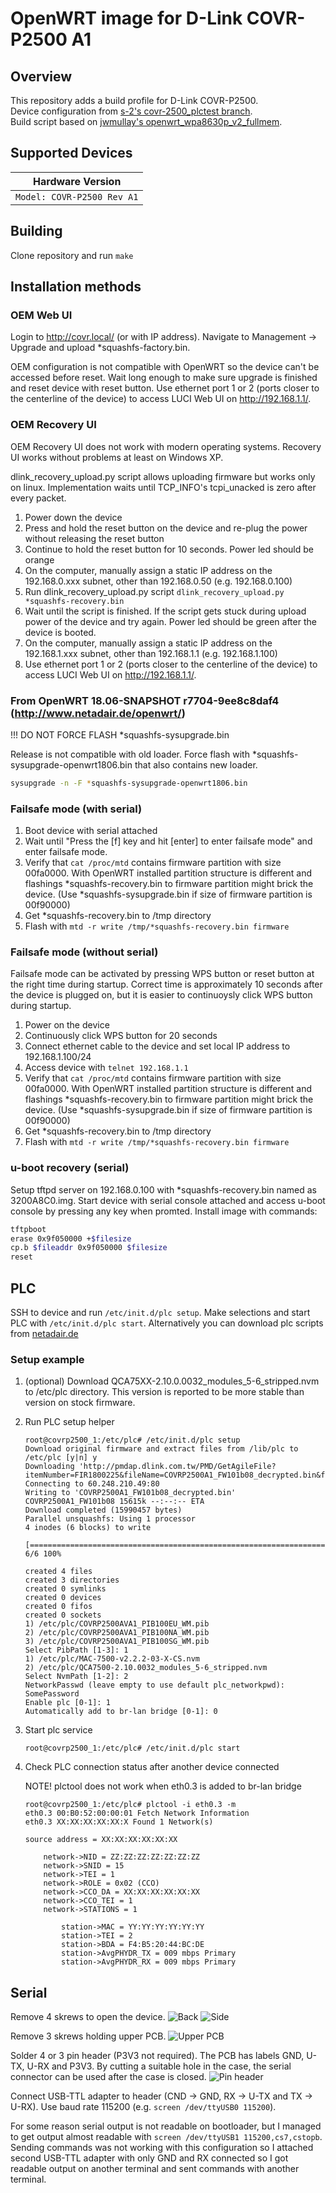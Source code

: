 # OpenWRT image for D-Link COVR-P2500 A1

## Overview

This repository adds a build profile for D-Link COVR-P2500.  
Device configuration from [s-2's covr-2500_plctest branch](https://github.com/s-2/openwrt/tree/covr-2500_plctest).  
Build script based on [jwmullay's openwrt_wpa8630p_v2_fullmem](https://github.com/jwmullally/openwrt_wpa8630p_v2_fullmem).  

## Supported Devices

| Hardware Version |
| --- |
| `Model: COVR-P2500 Rev A1` |

## Building

Clone repository and run `make`

## Installation methods

### OEM Web UI

Login to http://covr.local/ (or with IP address). Navigate to Management -> Upgrade and upload \*squashfs-factory.bin.

OEM configuration is not compatible with OpenWRT so the device can't be accessed before reset. Wait long enough to make sure upgrade is finished and reset device with reset button. Use ethernet port 1 or 2 (ports closer to the centerline of the device) to access LUCI Web UI on http://192.168.1.1/.

### OEM Recovery UI

OEM Recovery UI does not work with modern operating systems. Recovery UI works without problems at least on Windows XP.

dlink_recovery_upload.py script allows uploading firmware but works only on linux. Implementation waits until TCP_INFO's tcpi_unacked is zero after every packet.

1. Power down the device
2. Press and hold the reset button on the device and re-plug the power without releasing the reset button
3. Continue to hold the reset button for 10 seconds. Power led should be orange
4. On the computer, manually assign a static IP address on the 192.168.0.xxx subnet, other than 192.168.0.50 (e.g. 192.168.0.100)
5. Run dlink_recovery_upload.py script `dlink_recovery_upload.py *squashfs-recovery.bin`
6. Wait until the script is finished. If the script gets stuck during upload power of the device and try again. Power led should be green after the device is booted.
7. On the computer, manually assign a static IP address on the 192.168.1.xxx subnet, other than 192.168.1.1 (e.g. 192.168.1.100)
8. Use ethernet port 1 or 2 (ports closer to the centerline of the device) to access LUCI Web UI on http://192.168.1.1/.

### From OpenWRT 18.06-SNAPSHOT r7704-9ee8c8daf4 (http://www.netadair.de/openwrt/)

!!! DO NOT FORCE FLASH \*squashfs-sysupgrade.bin

Release is not compatible with old loader. Force flash with \*squashfs-sysupgrade-openwrt1806.bin that also contains new loader.

```sh
sysupgrade -n -F *squashfs-sysupgrade-openwrt1806.bin
```

### Failsafe mode (with serial)

1. Boot device with serial attached
2. Wait until "Press the [f] key and hit [enter] to enter failsafe mode" and enter failsafe mode.
3. Verify that `cat /proc/mtd` contains firmware partition with size 00fa0000. With OpenWRT installed partition structure is different and flashings \*squashfs-recovery.bin to firmware partition might brick the device. (Use \*squashfs-sysupgrade.bin if size of firmware partition is 00f90000)
4. Get *squashfs-recovery.bin to /tmp directory
5. Flash with `mtd -r write /tmp/*squashfs-recovery.bin firmware`

### Failsafe mode (without serial)

Failsafe mode can be activated by pressing WPS button or reset button at the right time during startup. Correct time is approximately 10 seconds after the device is plugged on, but it is easier to continuoysly click WPS button during startup.

1. Power on the device
2. Continuously click WPS button for 20 seconds
3. Connect ethernet cable to the device and set local IP address to 192.168.1.100/24
4. Access device with `telnet 192.168.1.1`
5. Verify that `cat /proc/mtd` contains firmware partition with size 00fa0000. With OpenWRT installed partition structure is different and flashings \*squashfs-recovery.bin to firmware partition might brick the device. (Use \*squashfs-sysupgrade.bin if size of firmware partition is 00f90000)
6. Get \*squashfs-recovery.bin to /tmp directory
7. Flash with `mtd -r write /tmp/*squashfs-recovery.bin firmware`

### u-boot recovery (serial)

Setup tftpd server on 192.168.0.100 with *squashfs-recovery.bin named as 3200A8C0.img.
Start device with serial console attached and access u-boot console by pressing any key when promted.
Install image with commands:

```sh
tftpboot
erase 0x9f050000 +$filesize
cp.b $fileaddr 0x9f050000 $filesize
reset
```

## PLC

SSH to device and run `/etc/init.d/plc setup`. Make selections and start PLC with `/etc/init.d/plc start`. Alternatively you can download plc scripts from [netadair.de](http://www.netadair.de/openwrt/)

### Setup example

1. (optional) Download QCA75XX-2.10.0.0032_modules_5-6_stripped.nvm to /etc/plc directory. This version is reported to be more stable than version on stock firmware.

2. Run PLC setup helper

    ```text
    root@covrp2500_1:/etc/plc# /etc/init.d/plc setup
    Download original firmware and extract files from /lib/plc to /etc/plc [y|n] y
    Downloading 'http://pmdap.dlink.com.tw/PMD/GetAgileFile?itemNumber=FIR1800225&fileName=COVRP2500A1_FW101b08_decrypted.bin&fileSize=1.5990457E7;1.5992229E7;65141.0;'
    Connecting to 60.248.210.49:80
    Writing to 'COVRP2500A1_FW101b08_decrypted.bin'
    COVRP2500A1_FW101b08 15615k --:--:-- ETA
    Download completed (15990457 bytes)
    Parallel unsquashfs: Using 1 processor
    4 inodes (6 blocks) to write

    [===================================================================|] 6/6 100%

    created 4 files
    created 3 directories
    created 0 symlinks
    created 0 devices
    created 0 fifos
    created 0 sockets
    1) /etc/plc/COVRP2500AVA1_PIB100EU_WM.pib
    2) /etc/plc/COVRP2500AVA1_PIB100NA_WM.pib
    3) /etc/plc/COVRP2500AVA1_PIB100SG_WM.pib
    Select PibPath [1-3]: 1
    1) /etc/plc/MAC-7500-v2.2.2-03-X-CS.nvm
    2) /etc/plc/QCA7500-2.10.0032_modules_5-6_stripped.nvm
    Select NvmPath [1-2]: 2
    NetworkPasswd (leave empty to use default plc_networkpwd): SomePassword
    Enable plc [0-1]: 1
    Automatically add to br-lan bridge [0-1]: 0
    ```

3. Start plc service

    ```text
    root@covrp2500_1:/etc/plc# /etc/init.d/plc start
    ```

4. Check PLC connection status after another device connected

    NOTE! plctool does not work when eth0.3 is added to br-lan bridge

    ```text
    root@covrp2500_1:/etc/plc# plctool -i eth0.3 -m
    eth0.3 00:B0:52:00:00:01 Fetch Network Information
    eth0.3 XX:XX:XX:XX:XX:X Found 1 Network(s)

    source address = XX:XX:XX:XX:XX:XX

        network->NID = ZZ:ZZ:ZZ:ZZ:ZZ:ZZ:ZZ
        network->SNID = 15
        network->TEI = 1
        network->ROLE = 0x02 (CCO)
        network->CCO_DA = XX:XX:XX:XX:XX:XX
        network->CCO_TEI = 1
        network->STATIONS = 1

            station->MAC = YY:YY:YY:YY:YY:YY
            station->TEI = 2
            station->BDA = F4:B5:20:44:BC:DE
            station->AvgPHYDR_TX = 009 mbps Primary
            station->AvgPHYDR_RX = 009 mbps Primary

    ```

## Serial

Remove 4 skrews to open the device.
![Back](pictures/back.jpg)
![Side](pictures/side.jpg)

Remove 3 skrews holding upper PCB.
![Upper PCB](pictures/upper_pcb.jpg)

Solder 4 or 3 pin header (P3V3 not required). The PCB has labels GND, U-TX, U-RX and P3V3. By cutting a suitable hole in the case, the serial connector can be used after the case is closed.
![Pin header](pictures/pin_header.jpg)

Connect USB-TTL adapter to header (CND -> GND, RX -> U-TX and TX -> U-RX). Use baud rate 115200 (e.g. `screen /dev/ttyUSB0 115200`).

For some reason serial output is not readable on bootloader, but I managed to get output almost readable with `screen /dev/ttyUSB1 115200,cs7,cstopb`. Sending commands was not working with this configuration so I attached second USB-TTL adapter with only GND and RX connected so I got readable output on another terminal and sent commands with another terminal.
